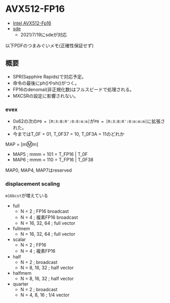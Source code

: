 # AVX512-FP16

- [Intel AVX512-Fp16](https://software.intel.com/content/www/us/en/develop/download/intel-avx512-fp16-architecture-specification.html)
- [sde](https://software.intel.com/content/www/us/en/develop/articles/intel-software-development-emulator.html)
  - 2021/7/19にsdeが対応

以下PDFのつまみぐいメモ(正確性保証せず)

## 概要

- SPR(Sapphire Rapids)で対応予定。
- 命令の最後にph()やsh()がつく。
- FP16のdenomal(非正規化数)はフルスピードで処理される。
- MXCSRの設定に影響されない。

### evex

- 0x62の次の`P0 = [R:X:B:R':0:0:m:m]`が`P0 = [R:X:B:R':0:m:m:m]`に拡張された。
- 今まではT_0F = 01, T_0F37 = 10, T_0F3A = 11のどれか

MAP = [m:m:m]

- MAP5 ; mmm = 101 = T_FP16 | T_0F
- MAP6 ; mmm = 110 = T_FP16 | T_0F38

MAP0, MAP4, MAP7はreserved


### displacement scaling

`m16bcst`が増えている

- full
  - N = 2 ; FP16 broadcast
  - N = 4 ; 複素FP16 broadcast
  - N = 16, 32, 64 ; full vector
- fullmem
  - N = 16, 32, 64 ; full vector
- scalar
  - N = 2 ; FP16
  - N = 4 ; 複素FP16
- half
  - N = 2 ; broadcast
  - N = 8, 16, 32 ; half vector
- halfmem
  - N = 8, 16, 32 ; half vector
- quarter
  - N = 2 ; broadcast
  - N = 4, 8, 16 ; 1/4 vector
